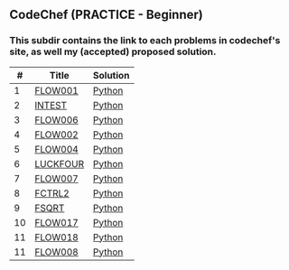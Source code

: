 ## CodeChef (PRACTICE - Beginner)

### This subdir contains the link to each problems in codechef's site, as well my (accepted) proposed solution.

| # | Title | Solution |
|---| ----- | -------- |
|1|[FLOW001](https://www.codechef.com/problems/FLOW001) |[Python](./FLOW001.py) |
|2|[INTEST](https://www.codechef.com/problems/INTEST) |[Python](./INTEST.py) |
|3|[FLOW006](https://www.codechef.com/problems/FLOW006) |[Python](./FLOW006.py) |
|4|[FLOW002](https://www.codechef.com/problems/FLOW002) |[Python](./FLOW002.py) |
|5|[FLOW004](https://www.codechef.com/problems/FLOW004) |[Python](./FLOW004.py) |
|6|[LUCKFOUR](https://www.codechef.com/problems/LUCKFOUR) |[Python](./LUCKFOUR.py) |
|7|[FLOW007](https://www.codechef.com/problems/FLOW007) |[Python](./FLOW007.py) |
|8|[FCTRL2](https://www.codechef.com/problems/FCTRL2) |[Python](./FCTRL2.py) |
|9|[FSQRT](https://www.codechef.com/problems/FSQRT) |[Python](./FSQRT.py) |
|10|[FLOW017](https://www.codechef.com/problems/FLOW017) |[Python](./FLOW017.py) |
|11|[FLOW018](https://www.codechef.com/problems/FLOW018) |[Python](./FLOW018.py) |
|11|[FLOW008](https://www.codechef.com/problems/FLOW008) |[Python](./FLOW008.py) |
